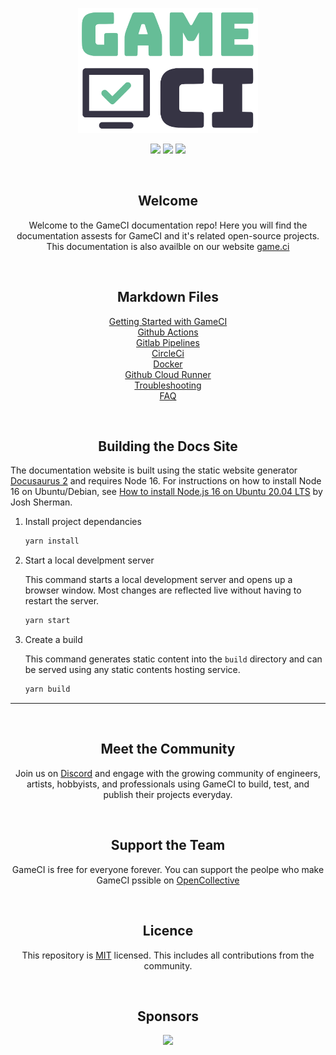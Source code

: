 <p align="center">
  <img height=200px src="static/assets/images/logo-cropped.png">
<p>

<p align="center">
  <img src="https://img.shields.io/github/license/game-ci/documentation.svg">
  <img src="https://img.shields.io/github/stars/game-ci/documentation.svg">
  <img src="https://img.shields.io/github/last-commit/game-ci/documentation.svg">
<p>
  
<br>

<h2 align="center"> Welcome </h2>
<p align="center">
  Welcome to the GameCI documentation repo! Here you will find the documentation assests for GameCI and it's related open-source projects. This documentation is also availble on our website <a  href="https://game.ci">game.ci</a> 
  <br>
</p>

<br>

<h2 align="center"> Markdown Files </h2>
<p align="center">
    <a href="docs/02-getting-started">Getting Started with GameCI</a> <br>
    <a href="docs/03-github">Github Actions</a> <br>
    <a href="docs/05-gitlab">Gitlab Pipelines</a> <br>
    <a href="docs/11-circleci">CircleCi</a> <br>  
    <a href="docs/08-docker">Docker</a> <br>
    <a href="docs/03-github-cloud-runner">Github Cloud Runner</a> <br>
    <a href="docs/09-troubleshooting">Troubleshooting</a> <br>
    <a href="docs/10-faq">FAQ</a> <br>  
</p>    

<br>

<h2 align="center"> Building the Docs Site </h2>

The documentation website is built using the static website generator [Docusaurus 2](https://docusaurus.io/) and requires Node 16. For instructions on how to install Node 16 on Ubuntu/Debian, see [How to install Node.js 16 on Ubuntu 20.04 LTS](https://joshtronic.com/2021/05/09/how-to-install-nodejs-16-on-ubuntu-2004-lts/) by Josh Sherman.

1. Install project dependancies

    ```bash
    yarn install
    ```

2. Start a local develpment server
  
    This command starts a local development server and opens up a browser window. Most changes are reflected live without having to restart the server.

    ```bash
    yarn start
    ```

3. Create a build
  
    This command generates static content into the `build` directory and can be served using any static
contents hosting service.
  
    ```bash
    yarn build
    ```

___
<br>

<h2 align="center"> Meet the Community </h2>

<p align="center"> Join us on <a href="assets/readme/Discord.svg)](https://game.ci/discord">Discord</a> and engage
with the growing community of engineers, artists, hobbyists, and professionals using GameCI to build, test, and publish their projects everyday.<p>

<br>

<h2 align="center"> Support the Team </h2>
<p align="center"> GameCI is free for everyone forever. You can support the peolpe who make GameCI pssible on <a href="https://opencollective.com/game-ci">OpenCollective</a> <p>

<br>
<h2 align="center"> Licence </h2>
<p align="center">  This repository is <a href="./LICENSE">MIT<a> licensed. 
This includes all contributions from the community.
<p>

<br>

<h2 align="center"> Sponsors </h2>
<p align="center"> 
  <img src="https://img.shields.io/badge/Vercel-000000?style=for-the-badge&logo=vercel&logoColor=white" href="https://vercel.com?utm_source=game-ci">
<p>
  
<br>
